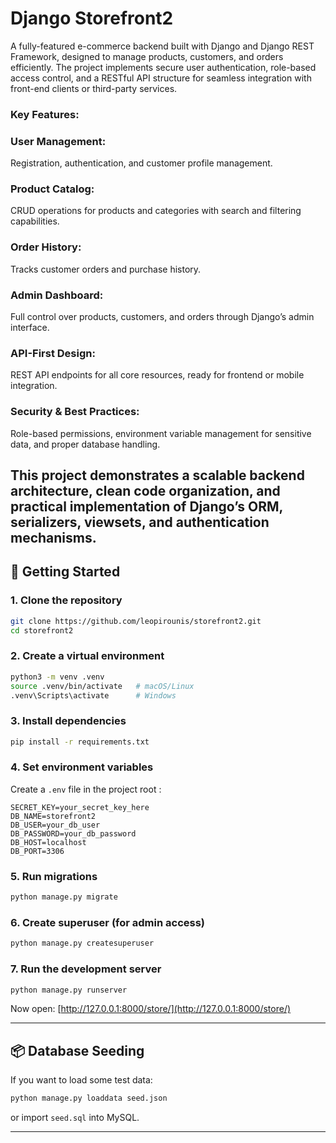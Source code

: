 # Django Storefront2

A fully-featured e-commerce backend built with Django and Django REST Framework, designed to manage products, customers, and orders efficiently. The project implements secure user authentication, role-based access control, and a RESTful API structure for seamless integration with front-end clients or third-party services.

### Key Features:

### User Management:
Registration, authentication, and customer profile management.

### Product Catalog: 
CRUD operations for products and categories with search and filtering capabilities.

### Order History: 
Tracks customer orders and purchase history.

### Admin Dashboard: 
Full control over products, customers, and orders through Django’s admin interface.

### API-First Design: 
REST API endpoints for all core resources, ready for frontend or mobile integration.

### Security & Best Practices: 
Role-based permissions, environment variable management for sensitive data, and proper database handling.

This project demonstrates a scalable backend architecture, clean code organization, and practical implementation of Django’s ORM, serializers, viewsets, and authentication mechanisms.
---

## 🚀 Getting Started

### 1. Clone the repository

```bash
git clone https://github.com/leopirounis/storefront2.git
cd storefront2
```

### 2. Create a virtual environment

```bash
python3 -m venv .venv
source .venv/bin/activate   # macOS/Linux
.venv\Scripts\activate      # Windows
```

### 3. Install dependencies

```bash
pip install -r requirements.txt
```

### 4. Set environment variables

Create a `.env` file in the project root :

```
SECRET_KEY=your_secret_key_here
DB_NAME=storefront2
DB_USER=your_db_user
DB_PASSWORD=your_db_password
DB_HOST=localhost
DB_PORT=3306
```

### 5. Run migrations

```bash
python manage.py migrate
```

### 6. Create superuser (for admin access)

```bash
python manage.py createsuperuser
```

### 7. Run the development server

```bash
python manage.py runserver
```

Now open: [http://127.0.0.1:8000/store/](http://127.0.0.1:8000/store/)

---

## 📦 Database Seeding

If you want to load some test data:

```bash
python manage.py loaddata seed.json
```

or import `seed.sql` into MySQL.

---


